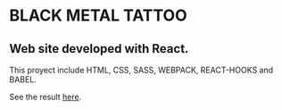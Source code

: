 # BLACK METAL TATTOO

## Web site developed with React.

This proyect include HTML, CSS, SASS, WEBPACK, REACT-HOOKS and BABEL.

See the result <a href="https://www.lucianomareco.github.io/black-metal-tattoo" target="_blank">here</a>.
